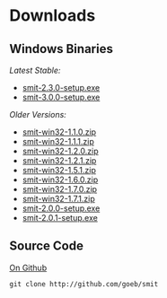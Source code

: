 
# Downloads

## Windows Binaries

*Latest Stable:*

- [smit-2.3.0-setup.exe](downloads/smit-2.3.0-setup.exe)
- [smit-3.0.0-setup.exe](downloads/smit-3.0.0-setup.exe)


*Older Versions:*

- [smit-win32-1.1.0.zip](downloads/smit-win32-1.1.0.zip)
- [smit-win32-1.1.1.zip](downloads/smit-win32-1.1.1.zip)
- [smit-win32-1.2.0.zip](downloads/smit-win32-1.2.0.zip)
- [smit-win32-1.2.1.zip](downloads/smit-win32-1.2.1.zip)
- [smit-win32-1.5.1.zip](downloads/smit-win32-1.5.1.zip)
- [smit-win32-1.6.0.zip](downloads/smit-win32-1.6.0.zip)
- [smit-win32-1.7.0.zip](downloads/smit-win32-1.7.0.zip)
- [smit-win32-1.7.1.zip](downloads/smit-win32-1.7.1.zip)
- [smit-2.0.0-setup.exe](downloads/smit-2.0.0-setup.exe)
- [smit-2.0.1-setup.exe](downloads/smit-2.0.1-setup.exe)

## Source Code

[On Github](http://github.com/goeb/smit)

    git clone http://github.com/goeb/smit
